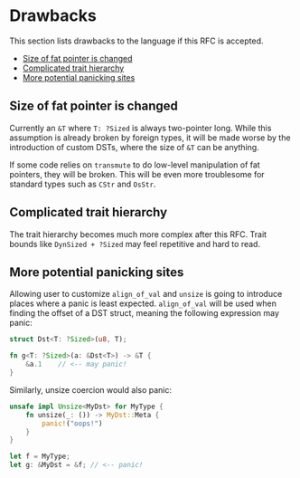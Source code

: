 # Drawbacks

This section lists drawbacks to the language if this RFC is accepted.

<!-- TOC depthFrom:2 -->

- [Size of fat pointer is changed](#size-of-fat-pointer-is-changed)
- [Complicated trait hierarchy](#complicated-trait-hierarchy)
- [More potential panicking sites](#more-potential-panicking-sites)

<!-- /TOC -->

## Size of fat pointer is changed

Currently an `&T` where `T: ?Sized` is always two-pointer long. While this assumption is already
broken by foreign types, it will be made worse by the introduction of custom DSTs, where the size of
`&T` can be anything.

If some code relies on `transmute` to do low-level manipulation of fat pointers, they will be
broken. This will be even more troublesome for standard types such as `CStr` and `OsStr`.

## Complicated trait hierarchy

The trait hierarchy becomes much more complex after this RFC. Trait bounds like `DynSized + ?Sized`
may feel repetitive and hard to read.

## More potential panicking sites

Allowing user to customize `align_of_val` and `unsize` is going to introduce places where a panic is
least expected. `align_of_val` will be used when finding the offset of a DST struct, meaning the
following expression may panic:

```rust
struct Dst<T: ?Sized>(u8, T);

fn g<T: ?Sized>(a: &Dst<T>) -> &T {
    &a.1    // <-- may panic!
}
```

Similarly, unsize coercion would also panic:

```rust
unsafe impl Unsize<MyDst> for MyType {
    fn unsize(_: ()) -> MyDst::Meta {
        panic!("oops!")
    }
}

let f = MyType;
let g: &MyDst = &f; // <-- panic!
```

